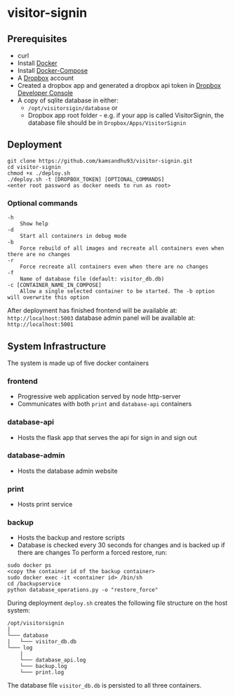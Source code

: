 # visitor-signin

## Prerequisites
 - curl
 - Install [Docker](https://docs.docker.com/install/)
 - Install [Docker-Compose](https://docs.docker.com/compose/install/#prerequisites)
 - A [Dropbox](https://www.dropbox.com) account
 - Created a dropbox app and generated a dropbox api token in [Dropbox Developer Console](https://www.dropbox.com/developers/apps)
 - A copy of sqlite database in either:
   - `/opt/visitorsigin/database` or
   - Dropbox app root folder - e.g. if your app is called VisitorSignin, the database file should be in `Dropbox/Apps/VisitorSignin`

## Deployment
 ```
 git clone https://github.com/kamsandhu93/visitor-signin.git
 cd visitor-signin
 chmod +x ./deploy.sh
 ./deploy.sh -t [DROPBOX_TOKEN] [OPTIONAL_COMMANDS]
 <enter root password as docker needs to run as root>
 ```

### Optional commands
```
-h
    Show help
-d
    Start all containers in debug mode
-b
    Force rebuild of all images and recreate all containers even when there are no changes
-r
    Force recreate all containers even when there are no changes
-f
    Name of database file (default: visitor_db.db)
-c [CONTAINER_NAME_IN_COMPOSE]
    Allow a single selected container to be started. The -b option will overwrite this option
```

After deployment has finished
frontend will be available at: `http://localhost:5003`
database admin panel will be available at: `http://localhost:5001`

## System Infrastructure
The system is made up of five docker containers

### frontend
 - Progressive web application served by node http-server
 - Communicates with both `print` and `database-api` containers

### database-api
 - Hosts the flask app that serves the api for sign in and sign out

### database-admin
 - Hosts the database admin website

### print
 - Hosts print service

### backup
 - Hosts the backup and restore scripts
 - Database is checked every 30 seconds for changes and is backed up if there are changes
To perform a forced restore, run:
```
sudo docker ps
<copy the container id of the backup container>
sudo docker exec -it <container id> /bin/sh
cd /backupservice
python database_operations.py -o "restore_force"
```

During deployment `deploy.sh` creates the following file structure on the host system:
```
/opt/visitorsignin
|
└─── database
|   └─── visitor_db.db
└─── log
    |
    └─── database_api.log
    └─── backup.log
    └─── print.log
```
The database file `visitor_db.db` is persisted to all three containers.
